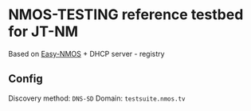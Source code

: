 # NMOS-TESTING reference testbed for JT-NM

Based on [Easy-NMOS](https://github.com/rhastie/easy-nmos) + DHCP server - registry

## Config

Discovery method: `DNS-SD`
Domain: `testsuite.nmos.tv`
